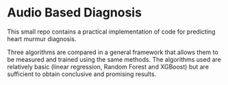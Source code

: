 # Audio Based Diagnosis

This small repo contains a practical implementation of code for predicting heart murmur diagnosis. 

Three algorithms are compared in a general framework that allows them to be measured and trained using the same methods. The algorithms used are relatively basic (linear regression, Random Forest and XGBoost) but are sufficient to obtain conclusive and promising results.
